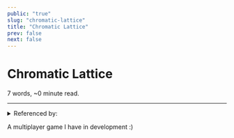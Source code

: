 ```yaml
---
public: "true"
slug: "chromatic-lattice"
title: "Chromatic Lattice"
prev: false
next: false
---
```

<script setup>
import { data } from '../../git.data.ts';
import { useData } from 'vitepress';
const pageData = useData();
</script>
<h1 class="p-name">Chromatic Lattice</h1>
<p>7 words, ~0 minute read. <span v-html="data[`site/${pageData.page.value.relativePath}`]" /></p>
<hr/>

<details><summary>Referenced by:</summary><a href="/garden/fedi-v2/index.md">Fedi v2</a><a href="/garden/incremental-social/index.md">Incremental Social</a><a href="/now/index">/now</a></details>

A multiplayer game I have in development :)
